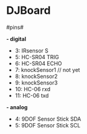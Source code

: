 # DJBoard


#pins#

**- digital** <br />
+ 3: IRsensor			 	S <br />
+ 5: HC-SR04				TRIG <br />
+ 6: HC-SR04				ECHO <br />
+ 7: knockSensor1 // not yet <br />
+ 8: knockSensor2 <br />
+ 9: knockSensor3 <br />
+ 10: HC-06				rxd <br />
+ 11: HC-06				txd <br />

**- analog** <br />
+ 4: 9DOF Sensor Stick	SDA <br />
+ 5: 9DOF Sensor Stick	SCL <br />
